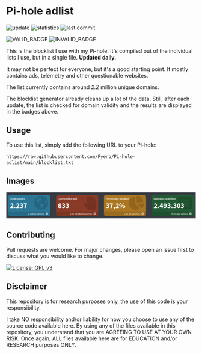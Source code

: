 # Pi-hole adlist

![update](https://github.com/Pyenb/Pi-hole-adlist/actions/workflows/generate.yml/badge.svg)
![statistics](https://github.com/Pyenb/Pi-hole-adlist/actions/workflows/statistics.yml/badge.svg)
![last commit](https://img.shields.io/github/last-commit/Pyenb/Pi-hole-adlist)

![VALID_BADGE](https://img.shields.io/badge/Valid-99.918%25-green)
![INVALID_BADGE](https://img.shields.io/badge/Invalid-0.082%25-red)

This is the blocklist I use with my Pi-hole. It's compiled out of the individual lists I use, but in a single file. **Updated daily.**

It may not be perfect for everyone, but it's a good starting point. It mostly contains ads, telemetry and other questionable websites.

The list currently contains around *2.2* million unique domains.

The blocklist generator already cleans up a lot of the data. Still, after each update, the list is checked for domain validity and the results are displayed in the badges above.

## Usage

To use this list, simply add the following URL to your Pi-hole:

```text
https://raw.githubusercontent.com/Pyenb/Pi-hole-adlist/main/blocklist.txt
```

## Images

![Pi-hole dashboard](images/pic.png)

## Contributing

Pull requests are welcome. For major changes, please open an issue first to discuss what you would like to change.

[![License: GPL v3](https://img.shields.io/badge/License-GPLv3-blue.svg)](https://www.gnu.org/licenses/gpl-3.0)

## Disclaimer

This repository is for research purposes only, the use of this code is your responsibility.

I take NO responsibility and/or liability for how you choose to use any of the source code available here. By using any of the files available in this repository, you understand that you are AGREEING TO USE AT YOUR OWN RISK. Once again, ALL files available here are for EDUCATION and/or RESEARCH purposes ONLY.
